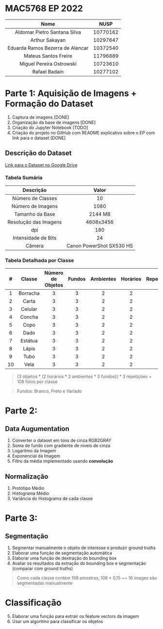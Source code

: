 # MAC5768 EP 2022

| **Nome**                         | **NUSP** |
|:--------------------------------:|:--------:|
| Aldomar Pietro Santana Silva     | 10770162 |
| Arthur Sakayan                   | 10297647 |
| Eduarda Ramos Bezerra de Alencar | 10372540 |
| Mateus Santos Freire             | 11796889 |
| Miguel Pereira Ostrowski         | 10723610 |
| Rafael Badain                    | 10277102 |

# Parte 1: Aquisição de Imagens + Formação do Dataset
1. Captura de imagens [DONE]
2. Organização da base de imagens [DONE]
3. Criação do Jupyter Notebook [TODO]
4. Criação do projeto no GitHub com README explicativo sobre o EP com link para o dataset [DONE]

## Descrição do Dataset
[Link para o Dataset no Google Drive](https://drive.google.com/drive/u/1/folders/1N5sFs_M7oD0psaO6KZeyeMq2CqmY-haO)

### Tabela Sumária

| **Descrição**         | **Valor**                |
|:---------------------:|:------------------------:|
| Número de Classes     | 10                       |
| Número de Imagens     | 1080                     |
| Tamanho da Base       | 2144 MB                  |
| Resolução das Imagens | 4608x3456                |
| dpi                   | 180                      |
| Intensidade de Bits   | 24                       |
| Câmera                | Canon PowerShot SX530 HS |

### Tabela Detalhada por Classe

| **#** | **Classe** | **Número de Objetos** | **Fundos** | **Ambientes** | **Horários** | **Repetições** | **Número de Imagens** |
|:-----:|:----------:|:---------------------:|:----------:|:-------------:|:------------:|:--------------:|:---------------------:|
| 1     | Borracha   | 3                     | 3          | 2             | 2            | 3              | 108                   |
| 2     | Carta      | 3                     | 3          | 2             | 2            | 3              | 108                   |
| 3     | Celular    | 3                     | 3          | 2             | 2            | 3              | 108                   |
| 4     | Concha     | 3                     | 3          | 2             | 2            | 3              | 108                   |
| 5     | Copo       | 3                     | 3          | 2             | 2            | 3              | 108                   |
| 6     | Dado       | 3                     | 3          | 2             | 2            | 3              | 108                   |
| 7     | Estátua    | 3                     | 3          | 2             | 2            | 3              | 108                   |
| 8     | Lápis      | 3                     | 3          | 2             | 2            | 3              | 108                   |
| 9     | Tubo       | 3                     | 3          | 2             | 2            | 3              | 108                   |
| 10    | Vela       | 3                     | 3          | 2             | 2            | 3              | 108                   |

> (3 objetos * (2 horários * 2 ambientes * 3 fundos)) * 3 repetições = 108 fotos por classe

> Fundos: Branco, Preto e Variado

# Parte 2:

## Data Augumentation
1. Converter o dataset em tons de cinza RGB2GRAY
2. Soma de fundo com gradiente de níveis de cinza
3. Logaritmo da Imagem
4. Exponencial da Imagem
5. Filtro da média implementado usando **convolução**

## Normalização
1. Protótipo Médio
2. Histograma Médio
3. Variância do Histograma de cada classe

# Parte 3:

## Segmentação
1. Segmentar manualmente o objeto de interesse e produzir ground truths
2. Elaborar uma função de segmentação automática
3. Elaborar uma função de dextração do bounding box
4. Avaliar os resultados da extração do bounding box e segmentação (comparar com ground truths)

> Como cada classe contém 108 amostras, 108 * 0,15 ~= 16 images são segmentadas manualmente

# Classificação
5. Elaborar uma função para extrair os feature vectors da imagem
6. Usar um algoritmo para classificar os objetos
